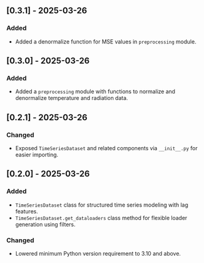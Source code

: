 ## [0.3.1] - 2025-03-26
### Added
- Added a denormalize function for MSE values in `preprocessing` module.

## [0.3.0] - 2025-03-26
### Added
- Added a `preprocessing` module with functions to normalize and denormalize temperature and radiation data.

## [0.2.1] - 2025-03-26
### Changed
- Exposed `TimeSeriesDataset` and related components via `__init__.py` for easier importing.

## [0.2.0] - 2025-03-26
### Added
- `TimeSeriesDataset` class for structured time series modeling with lag features.
- `TimeSeriesDataset.get_dataloaders` class method for flexible loader generation using filters.

### Changed
- Lowered minimum Python version requirement to 3.10 and above.